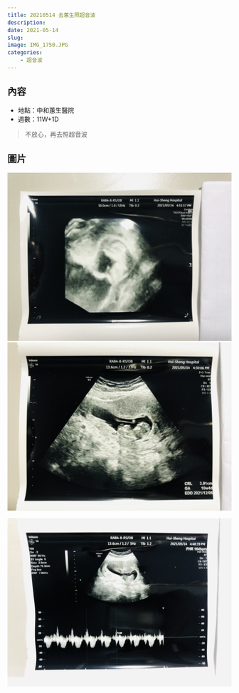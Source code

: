 ```yaml
---
title: 20210514 去蕙生照超音波
description: 
date: 2021-05-14
slug: 
image: IMG_1750.JPG
categories:
    - 超音波
---
```


## 內容

* 地點：中和蕙生醫院
* 週數：11W+1D

> 不放心，再去照超音波

## 圖片

![](IMG_1749.JPG)  ![CRL(頭臀長) 3.91cm](IMG_1750.JPG)

![心跳圖](IMG_1751.JPG)
